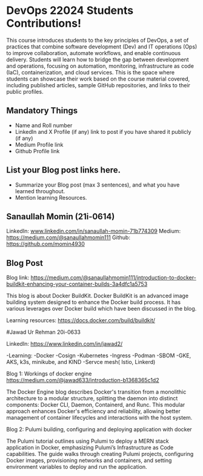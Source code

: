 # DevOps 22024 Students Contributions! 

This course introduces students to the key principles of DevOps, a set of practices that combine software development (Dev) and IT operations (Ops) to improve collaboration, automate workflows, and enable continuous delivery. Students will learn how to bridge the gap between development and operations, focusing on automation, monitoring, infrastructure as code (IaC), containerization, and cloud services. This is the space where students can showcase their work based on the course material covered, including published articles, sample GitHub repositories, and links to their public profiles.

## Mandatory Things
- Name and Roll number
- LinkedIn and X Profile (if any) link to post if you have shared it publicly (if any)
- Medium Profile link
- Github Profile link

## List your Blog post links here.
- Summarize your Blog post (max 3 sentences), and what you have learned throughout.
- Mention learning Resources. 

## Sanaullah Momin (21i-0614)

LinkedIn: www.linkedin.com/in/sanaullah-momin-71b774309
Medium: https://medium.com/@sanaullahmomin111
Github: https://github.com/momin4930

## Blog Post
Blog link: https://medium.com/@sanaullahmomin111/introduction-to-docker-buildkit-enhancing-your-container-builds-3a4dfc1a5753

This blog is about Docker BuildKit. Docker BuildKit is an advanced image building system designed to enhance the Docker build process. It has various leverages over Docker build which have been discussed in the blog.

Learning resources: https://docs.docker.com/build/buildkit/



#Jawad Ur Rehman  20i-0633

LinkedIn: https://www.linkedin.com/in/jawad2/

-Learning:
-Docker
-Cosign
-Kubernetes
-Ingress
-Podman
-SBOM
-GKE, AKS, k3s, minikube, and KIND
-Servce mesh( Istio, Linkerd)

Blog 1: Workings of docker engine https://medium.com/@jawad633/introduction-b1368365c1d2

The Docker Engine blog describes Docker's transition from a 
monolithic architecture to a modular structure, splitting the 
daemon into distinct components: Docker CLI, Daemon, Containerd, and Runc. This modular approach 
enhances Docker's efficiency and reliability, allowing better management of container lifecycles and
interactions with the host system.



Blog 2: Pulumi building, configuring and deploying application with docker

The Pulumi tutorial outlines using Pulumi to deploy a MERN stack application in Docker,
 emphasizing Pulumi’s Infrastructure as Code capabilities. The guide walks through 
 creating Pulumi projects, configuring Docker images, provisioning networks and
  containers, and setting environment variables to deploy and run the application.








